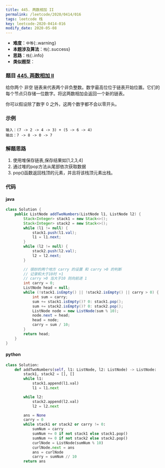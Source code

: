 ```yaml
---
title: 445. 两数相加 II
permalink: /leetcode/2020/0414/016
tags: leetcode 栈
key: leetcode-2020-0414-016
modify_date: 2020-05-08
---
```

- __难度__：`中等`{:.warning}
- __本题涉及算法__：`栈`{:.success}
- __思路__：`栈`{:.info}
- __类似题型__：

### 题目 [445. 两数相加 II](https://leetcode-cn.com/problems/add-two-numbers-ii/)
给你两个 非空 链表来代表两个非负整数。数字最高位位于链表开始位置。它们的每个节点只存储一位数字。将这两数相加会返回一个新的链表。

你可以假设除了数字 0 之外，这两个数字都不会以零开头。

### 示例
```
输入：(7 -> 2 -> 4 -> 3) + (5 -> 6 -> 4)
输出：7 -> 8 -> 0 -> 7
```

### 解题思路
1. 使用堆保存链表,保存结果如[1,2,3,4]
2. 通过堆的pop方法从尾部依次获取数据
3. pop()函数返回栈顶的元素，并且将该栈顶元素出栈。

### 代码
#### java
```java
class Solution {
    public ListNode addTwoNumbers(ListNode l1, ListNode l2) {
        Stack<Integer> stack1 = new Stack<>();
        Stack<Integer> stack2 = new Stack<>();
        while (l1 != null) {
            stack1.push(l1.val);
            l1 = l1.next;
        }
        while (l2 != null) {
            stack2.push(l2.val);
            l2 = l2.next;
        }

        // 很妙的两个地方 carry 的设置 和 carry >0 的判断
        // 记录和大于10时 +1
        // carry >0 当大于10 则向前进 1
        int carry = 0;
        ListNode head = null;
        while (!stack1.isEmpty() || !stack2.isEmpty() || carry > 0) {
            int sum = carry;
            sum += stack1.isEmpty()? 0: stack1.pop();
            sum += stack2.isEmpty()? 0: stack2.pop();
            ListNode node = new ListNode(sum % 10);
            node.next = head;
            head = node;
            carry = sum / 10;
        }
        return head;
    }
}
```

#### python
```python
class Solution:
    def addTwoNumbers(self, l1: ListNode, l2: ListNode) -> ListNode:
        stack1, stack2 = [], []
        while l1:
            stack1.append(l1.val)
            l1 = l1.next

        while l2:
            stack2.append(l2.val)
            l2 = l2.next

        ans = None
        carry = 0
        while stack1 or stack2 or carry != 0:
            sumNum = carry
            sumNum += 0 if not stack1 else stack1.pop()
            sumNum += 0 if not stack2 else stack2.pop()
            curlNode = ListNode(sumNum % 10)
            curlNode.next = ans
            ans = curlNode
            carry = sumNum // 10
        return ans
```
